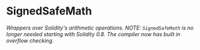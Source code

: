 # SignedSafeMath







*Wrappers over Solidity&#39;s arithmetic operations. NOTE: `SignedSafeMath` is no longer needed starting with Solidity 0.8. The compiler now has built in overflow checking.*



